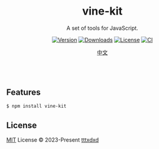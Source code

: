 <p align="center">
</p>

<h1 align="center">
vine-kit
</h1>
<p align="center">
A set of tools for JavaScript.
<p>
<p align="center">
  <a href="https://www.npmjs.com/package/vine-kit"><img src="https://img.shields.io/npm/v/vine-kit.svg?style=flat&colorA=18181B&colorB=28CF8D"  alt="Version"></a>
  <a href="https://www.npmjs.com/package/vine-kit"><img src="https://img.shields.io/npm/dm/vine-kit.svg?style=flat&colorA=18181B&colorB=28CF8D" alt="Downloads"></a>
  <a href="https://github.com/tttxdxd/vine-kit/tree/main/LICENSE"><img src="https://img.shields.io/github/license/tttxdxd/vine-kit.svg?style=flat&colorA=18181B&colorB=28CF8D" alt="License"></a>
  <a href="https://github.com/tttxdxd/vine-kit/actions"><img src="https://github.com/tttxdxd/vine-kit/workflows/CI/badge.svg?style=flat&colorA=18181B&colorB=28CF8D" alt="CI"></a>
<p>

<p align="center">
<a href="./README_CN.md">中文</a>
</p>

<h4 align="center">

</h4>
<br>
<br>

## Features

```bash
$ npm install vine-kit
```

## License

[MIT](./LICENSE) License © 2023-Present [tttxdxd](https://github.com/tttxdxd)

